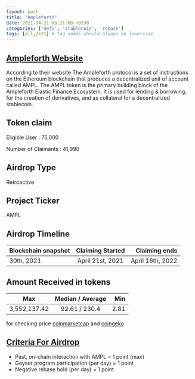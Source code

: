 ```yaml
---
layout: post
title: "Ampleforth"
date: 2021-04-21 03:21:08 +0530
categories: ['defi', 'stablecoin', 'rebase']
tags: [all,2k21] # Tag names should always be lowercase
---
```




## [Ampleforth Website](https://www.ampleforth.org/)

According to their website The Ampleforth protocol is a set of instructions on the Ethereum blockchain that produces a decentralized unit of account called AMPL. The AMPL token is the primary building block of the Ampleforth Elastic Finance Ecosystem. It is used for lending & borrowing, for the creation of derivatives, and as collateral for a decentralized stablecoin.

## Token claim

Eligible User : 75,000

Number of Claimants : 41,990

## Airdrop Type

Retroactive

## Project Ticker

AMPL

## Airdrop Timeline

| Blockchain snapshot        | Claiming Started           | Claiming ends    |
| ----------------------- |:--------------------------:| ----------------:|
| 30th, 2021              |  April 21st, 2021          | April 16th, 2022 |

## Amount Received in tokens

| Max        |    Median / Average  | Min    |
| ---------- |:--------------------:| ------:|
|3,552,137.42|    92.61 / 230.4     |  2.81  |

for checking price [coinmarketcap](https://coinmarketcap.com/currencies/ampl/) and [coingeko](https://www.coingecko.com/en/coins/ampl)

## [Criteria For Airdrop](https://blog.ampleforth.org/ampl-forth-realizing-the-full-ecosystem-e2d88ca01691)

* Past, on-chain interaction with AMPL = 1 point (max)
* Geyser program participation (per day) = 1 point
* Negative rebase hold (per day) = 1 point
